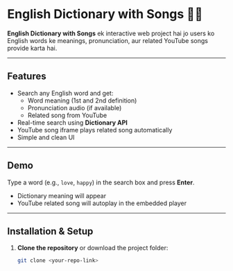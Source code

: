 # English Dictionary with Songs 🎵📖

**English Dictionary with Songs** ek interactive web project hai jo users ko English words ke meanings, pronunciation, aur related YouTube songs provide karta hai.  

---

## Features

- Search any English word and get:
  - Word meaning (1st and 2nd definition)
  - Pronunciation audio (if available)
  - Related song from YouTube
- Real-time search using **Dictionary API**
- YouTube song iframe plays related song automatically
- Simple and clean UI

---

## Demo

Type a word (e.g., `love`, `happy`) in the search box and press **Enter**.  
- Dictionary meaning will appear  
- YouTube related song will autoplay in the embedded player  

---

## Installation & Setup

1. **Clone the repository** or download the project folder:
   ```bash
   git clone <your-repo-link>
